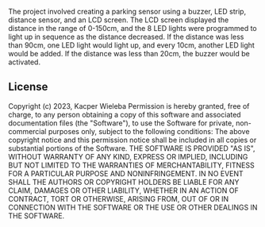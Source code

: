The project involved creating a parking sensor using a buzzer, LED strip, distance sensor, and an LCD screen. The LCD screen displayed the distance in the range of 0-150cm, and the 8 LED lights were programmed to light up in sequence as the distance decreased. If the distance was less than 90cm, one LED light would light up, and every 10cm, another LED light would be added. If the distance was less than 20cm, the buzzer would be activated.
## License

Copyright (c) 2023, Kacper Wieleba
Permission is hereby granted, free of charge, to any person obtaining a copy of this software and associated documentation files (the "Software"), to use the Software for private, non-commercial purposes only, subject to the following conditions:
The above copyright notice and this permission notice shall be included in all copies or substantial portions of the Software.
THE SOFTWARE IS PROVIDED "AS IS", WITHOUT WARRANTY OF ANY KIND, EXPRESS OR IMPLIED, INCLUDING BUT NOT LIMITED TO THE WARRANTIES OF MERCHANTABILITY, FITNESS FOR A PARTICULAR PURPOSE AND NONINFRINGEMENT. IN NO EVENT SHALL THE AUTHORS OR COPYRIGHT HOLDERS BE LIABLE FOR ANY CLAIM, DAMAGES OR OTHER LIABILITY, WHETHER IN AN ACTION OF CONTRACT, TORT OR OTHERWISE, ARISING FROM, OUT OF OR IN CONNECTION WITH THE SOFTWARE OR THE USE OR OTHER DEALINGS IN THE SOFTWARE.

